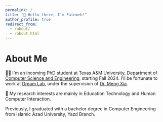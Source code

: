 ```yaml
---
permalink: /
title: "👋 Hello there, I'm Fatemeh!"
author_profile: true
redirect_from: 
  - /about/
  - /about.html
---
```


# About Me

👩‍💻 I'm an incoming PhD student at Texas A&M University, [Department of Computer Science and Engineering](https://engineering.tamu.edu/cse/index.html),  starting Fall 2024. I'll be fortunate to work at [Dream Lab](https://www.xiameng.org/DreamLab/), under the supervision of [Dr. Meng Xia](https://www.xiameng.org/). 

🔬 My research interests are mainly in Education Technology and Human Computer Interaction.

Previously, I graduated with a bachelor degree in Computer Engineering from Islamic Azad University, Yazd Branch.
